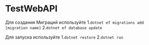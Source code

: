 # TestWebAPI

Для создания Миграций используйте 
1.``` dotnet ef migrations add [migration name] ```
2.``` dotnet ef database update ```

Для запуска используйте
1.``` dotnet restore ```
2.``` dotnet run ```

